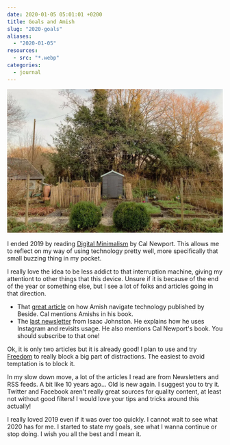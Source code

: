 ```yaml
---
date: 2020-01-05 05:01:01 +0200
title: Goals and Amish
slug: "2020-goals"
aliases:
  - "2020-01-05"
resources:
  - src: "*.webp"
categories:
  - journal
---
```


![Garden's shed](cover.webp)

I ended 2019 by reading [Digital Minimalism](https://www.amazon.fr/Digital-Minimalism-Living-Better-Technology/dp/0241341132) by Cal Newport. This allows me to reflect on my way of using technology pretty well, more specifically that small buzzing thing in my pocket.

I really love the idea to be less addict to that interruption machine, giving my attentiont to other things that this device. Unsure if it is because of the end of the year or something else, but I see a lot of folks and articles going in that direction.

- That [great article](https://beside.media/how-to-navigate-new-tech-like-the-amish/) on how Amish navigate technology published by Beside. Cal mentions Amishs in his book.
- The [last newsletter](https://www.isaacjohnston.co/blog/why-i-deleted-instagram) from Isaac Johnston. He explains how he uses Instagram and revisits usage. He also mentions Cal Newport's book. You should subscribe to that one!

Ok, it is only two articles but it is already good! I plan to use and try [Freedom](https://freedom.to) to really block a big part of distractions. The easiest to avoid temptation is to block it.

In my slow down move, a lot of the articles I read are from Newsletters and RSS feeds. A bit like 10 years ago... Old is new again. I suggest you to try it. Twitter and Facebook aren't really great sources for quality content, at least not without good filters! I would love your tips and tricks around this actually!

I really loved 2019 even if it was over too quickly. I cannot wait to see what 2020 has for me. I started to state my goals, see what I wanna continue or stop doing. I wish you all the best and I mean it.
